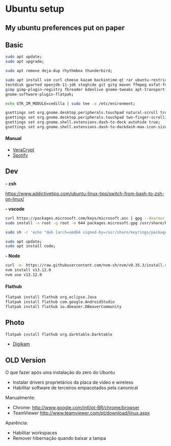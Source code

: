 # Ubuntu setup

My ubuntu preferences put on paper
---

## Basic

``` bash
sudo apt update;  
sudo apt upgrade;  

sudo apt remove deja-dup rhythmbox thunderbird;  

sudo apt install vim curl cheese kazam backintime-qt rar ubuntu-restricted-extras build-essential \  
testdisk gparted openjdk-11-jdk steghide git gitg maven ffmpeg exfat-fuse exfat-utils flatpak \  
gimp gimp-plugin-registry fbreader kdenlive gnome-tweaks apt-transport-https zsh zsh-common darktable\  
gnome-software-plugin-flatpak;

echo GTK_IM_MODULE=cedilla | sudo tee -a /etc/enironment;  

gsettings set org.gnome.desktop.peripherals.touchpad natural-scroll true;
gsettings set org.gnome.desktop.peripherals.touchpad two-finger-scrolling-enabled true;
gsettings set org.gnome.shell.extensions.dash-to-dock autohide true;  
gsettings set org.gnome.shell.extensions.dash-to-dockdash-max-icon-size 32;  

```
#### Manual

- [VeraCrypt](https://www.veracrypt.fr/en/Downloads.html)  
- [Spotify](https://flathub.org/apps/details/com.spotify.Client)


## Dev

**- zsh**

https://www.addictivetips.com/ubuntu-linux-tips/switch-from-bash-to-zsh-on-linux/


**- vscode**

``` bash
curl https://packages.microsoft.com/keys/microsoft.asc | gpg --dearmor > packages.microsoft.gpg  
sudo install -o root -g root -m 644 packages.microsoft.gpg /usr/share/keyrings/  

sudo sh -c 'echo "deb [arch=amd64 signed-by=/usr/share/keyrings/packages.microsoft.gpg] https://packages.microsoft.com/repos/vscode stable main" > /etc/apt/sources.list.d/vscode.list'

sudo apt update;
sudo apt install code;

```

**- Node**

``` bash
curl -o- https://raw.githubusercontent.com/nvm-sh/nvm/v0.35.3/install.sh | zsh
nvm install v13.12.0
nvm use v13.12.0

```
#### Flathub

``` bash
flatpak install flathub org.eclipse.Java
flatpak install flathub com.google.AndroidStudio
flatpak install flathub io.dbeaver.DBeaverCommunity
```

## Photo

``` bash
flatpak install flathub org.darktable.Darktable
``` 
- [Digikam](https://www.digikam.org/download)

## OLD Version

O que fazer após uma instalação do zero do Ubuntu
- Instalar drivers proprietários da placa de vídeo e wireless
- Habilitar software de terceiros empacotados pela canonical  
	
Manualmente:
- Chrome: http://www.google.com/intl/pt-BR/chrome/browser
- TeamViewer http://www.teamviewer.com/pt/download/linux.aspx
  
Aparência:
- Habilitar workspaces
- Remover hibernação quando baixar a tampa
